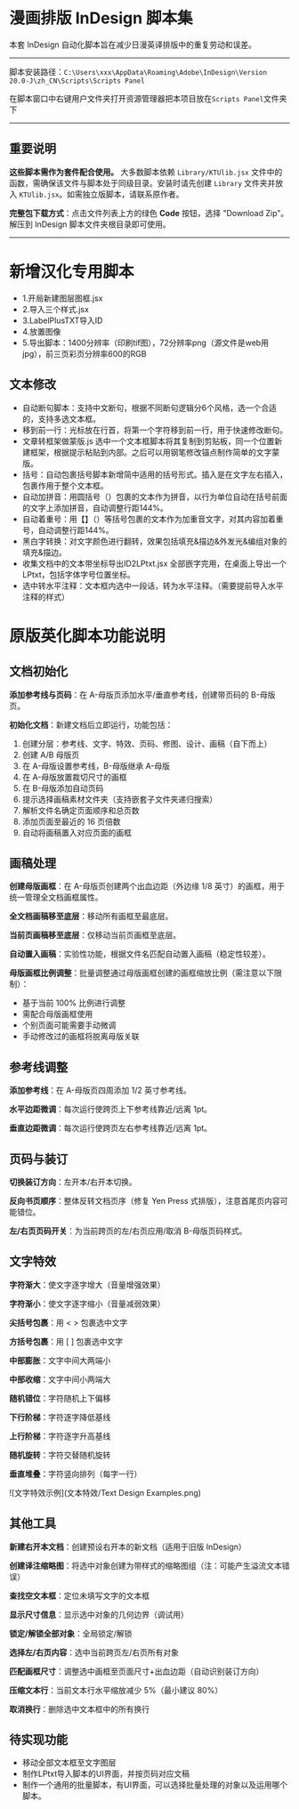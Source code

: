 # 漫画排版 InDesign 脚本集

本套 InDesign 自动化脚本旨在减少日漫英译排版中的重复劳动和误差。
***
脚本安装路径：`C:\Users\xxx\AppData\Roaming\Adobe\InDesign\Version 20.0-J\zh_CN\Scripts\Scripts Panel`

在脚本窗口中右键用户文件夹打开资源管理器把本项目放在`Scripts Panel`文件夹下
***
## 重要说明

**这些脚本需作为套件配合使用。** 大多数脚本依赖 `Library/KTUlib.jsx` 文件中的函数，需确保该文件与脚本处于同级目录。安装时请先创建 `Library` 文件夹并放入 `KTUlib.jsx`。如需独立版脚本，请联系原作者。

**完整包下载方式**：点击文件列表上方的绿色 **Code** 按钮，选择 "Download Zip"。解压到 InDesign 脚本文件夹根目录即可使用。
***
# 新增汉化专用脚本
* 1.开局新建图层图框.jsx
* 2.导入三个样式.jsx
* 3.LabelPlusTXT导入ID
* 4.放置图像
* 5.导出脚本：1400分辨率（印刷tif图），72分辨率png（源文件是web用jpg），前三页彩页分辨率600的RGB
## 文本修改
* 自动断句脚本：支持中文断句，根据不同断句逻辑分6个风格，选一个合适的，支持多选文本框。
* 移到前一行：光标放在行首，将第一个字符移到前一行，用于快速修改断句。
* 文章转框架做蒙版.js 选中一个文本框脚本将其复制到剪贴板，同一个位置新建框架，根据提示粘贴到内部。之后可以用钢笔修改锚点制作简单的文字蒙版。
* 括号：自动包裹括号脚本新增简中适用的括号形式。插入是在文字左右插入，包裹作用于整个文本框。
* 自动加拼音：用圆括号（）包裹的文本作为拼音，以行为单位自动在括号前面的文字上添加拼音，自动调整行距144%。
* 自动着重号：用【】（）等括号包裹的文本作为加重音文字，对其内容加着重号，自动调整行距144%。
* 黑白字转换：对文字颜色进行翻转，效果包括填充&描边&外发光&编组对象的填充&描边。
* 收集文档中的文本带坐标导出ID2LPtxt.jsx 全部嵌字完用，在桌面上导出一个LPtxt，包括字体字号位置坐标。
* 选中转水平注释：文本框内选中一段话，转为水平注释。（需要提前导入水平注释的样式）

# 原版英化脚本功能说明
## 文档初始化

**添加参考线与页码**：在 A-母版页添加水平/垂直参考线，创建带页码的 B-母版页。

**初始化文档**：新建文档后立即运行，功能包括：
1. 创建分层：参考线、文字、特效、页码、修图、设计、画稿（自下而上）
2. 创建 A/B 母版页
3. 在 A-母版设置参考线，B-母版继承 A-母版
4. 在 A-母版放置裁切尺寸的画框
5. 在 B-母版添加自动页码
6. 提示选择画稿素材文件夹（支持嵌套子文件夹递归搜索）
7. 解析文件名确定页面顺序和总页数
8. 添加页面至最近的 16 页倍数
9. 自动将画稿置入对应页面的画框

## 画稿处理

**创建母版画框**：在 A-母版页创建两个出血边距（外边缘 1/8 英寸）的画框，用于统一管理全文档画框属性。

**全文档画稿移至底层**：移动所有画框至最底层。

**当前页画稿移至底层**：仅移动当前页画框至底层。

**自动置入画稿**：实验性功能，根据文件名匹配自动置入画稿（稳定性较差）。

**母版画框比例调整**：批量调整通过母版画框创建的画框缩放比例（需注意以下限制）：
- 基于当前 100% 比例进行调整
- 需配合母版画框使用
- 个别页面可能需要手动微调
- 手动修改过的画框将脱离母版关联

## 参考线调整

**添加参考线**：在 A-母版页四周添加 1/2 英寸参考线。

**水平边距微调**：每次运行使跨页上下参考线靠近/远离 1pt。

**垂直边距微调**：每次运行使跨页左右参考线靠近/远离 1pt。

## 页码与装订

**切换装订方向**：左开本/右开本切换。

**反向书页顺序**：整体反转文档页序（修复 Yen Press 式排版），注意首尾页内容可能错位。

**左/右页页码开关**：为当前跨页的左/右页应用/取消 B-母版页码样式。

## 文字特效

**字符渐大**：使文字逐字增大（音量增强效果）

**字符渐小**：使文字逐字缩小（音量减弱效果）

**尖括号包裹**：用 < > 包裹选中文字

**方括号包裹**：用 [ ] 包裹选中文字

**中部膨胀**：文字中间大两端小

**中部收缩**：文字中间小两端大

**随机错位**：字符随机上下偏移

**下行阶梯**：字符逐字降低基线

**上行阶梯**：字符逐字升高基线

**随机旋转**：字符交替随机旋转

**垂直堆叠**：字符竖向排列（每字一行）

![文字特效示例](文本特效/Text Design Examples.png)

## 其他工具

**新建右开本文档**：创建预设右开本的新文档（适用于旧版 InDesign）

**创建译注缩略图**：将选中对象创建为带样式的缩略图组（注：可能产生溢流文本错误）

**查找空文本框**：定位未填写文字的文本框

**显示尺寸信息**：显示选中对象的几何边界（调试用）

**锁定/解锁全部对象**：全局锁定/解锁

**选择左/右页内容**：选中当前跨页左/右页所有对象

**匹配画框尺寸**：调整选中画框至页面尺寸+出血边距（自动识别装订方向）

**压缩文本行**：当前文本行水平缩放减少 5%（最小建议 80%）

**取消换行**：删除选中文本框中的所有换行

## 待实现功能
- 移动全部文本框至文字图层
- 制作LPtxt导入脚本的UI界面，并按页码对应文稿
- 制作一个通用的批量脚本，有UI界面，可以选择批量处理的对象以及运用哪个脚本。
